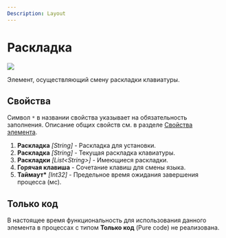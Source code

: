 ```yaml
---
Description: Layout
---
```


# Раскладка

![](../../../../.gitbook/assets1/studio-linux-elements-basic/Desktop-Layout.PNG)

Элемент, осуществляющий смену раскладки клавиатуры.

## Свойства
Символ `*` в названии свойства указывает на обязательность заполнения. 
Описание общих свойств см. в разделе [Свойства элемента](https://docs.primo-rpa.ru/primo-rpa/primo-studio/process/elements#svoistva-elementa).

1. **Раскладка** *[String]* - Раскладка для установки.
1. **Раскладка** *[String]* - Текущая раскладка клавиатуры.
1. **Раскладки** *[List\<String>]* - Имеющиеся раскладки.
1. **Горячая клавиша** - Сочетание клавиш для смены языка.
1. **Таймаут\*** *[Int32]* - Предельное время ожидания завершения процесса (мс).

## Только код

В настоящее время функциональность для использования данного элемента в процессах с типом **Только код** (Pure code) не реализована.
